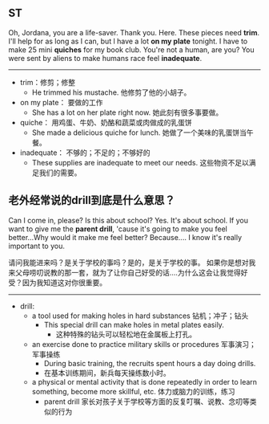 ## ST

Oh, Jordana, you are a life-saver. Thank you. Here. These pieces need **trim**. I'll help for as long as I can, but l have a lot **on my plate** tonight. I have to make 25 mini **quiches** for my book club. You're not a human, are you? You were sent by aliens to make humans race feel **inadequate**.

---

- trim：修剪；修整
  - He trimmed his mustache. 他修剪了他的小胡子。
- on my plate： 要做的工作
  - She has a lot on her plate right now. 她此刻有很多事要做。
- quiche： 用鸡蛋、牛奶、奶酪和蔬菜或肉做成的乳蛋饼
  - She made a delicious quiche for lunch. 她做了一个美味的乳蛋饼当午餐。
- inadequate： 不够的；不足的；不够好的
  - These supplies are inadequate to meet our needs. 这些物资不足以满足我们的需要。

## 老外经常说的drill到底是什么意思？

Can I come in, please? Is this about school? Yes.
It's about school. If you want to give me the **parent drill**, 'cause it's going to make you feel better...Why would it make me feel better? Because.... I know it's really important to you.

请问我能进来吗？是关于学校的事吗？是的，是关于学校的事。
如果你是想对我来父母唠叨说教的那一套，就为了让你自己好受的话….为什么这会让我觉得好受？因为我知道这对你很重要。

---

- drill:
  - a tool used for making holes in hard substances 钻机；冲子；钻头
    - This special drill can make holes in metal plates easily.
      - 这种特殊的钻头可以轻松地在金属板上打孔。
  - an exercise done to practice military skills or procedures 军事演习；军事操练
    - During basic training, the recruits spent hours a day doing drills.
    - 在基本训练期间，新兵每天操练数小时。
  - a physical or mental activity that is done repeatedly in order to learn something, become more skillful, etc. 体力或脑力的训练，练习
    - parent drill 家长对孩子关于学校等方面的反复叮嘱、说教、念叨等类似的行为
